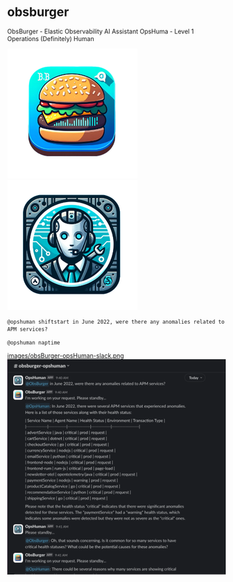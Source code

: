 # obsburger

ObsBurger - Elastic Observability AI Assistant 
OpsHuma - Level 1 Operations (Definitely) Human

<img src="images/obsburger.png" width="300"> <img src="images/opshuman-nobackground.png" width="300">

`@opshuman shiftstart in June 2022, were there any anomalies related to APM services?`

`@opshuman naptime`

[images/obsBurger-opsHuman-slack.png](images/obsBurger-opsHuman-slack.png)
[![demo recording](images/obsBurger-opsHuman-slack.png 'Running Demo')](images/obsBurger_opsHuman.mp4)
